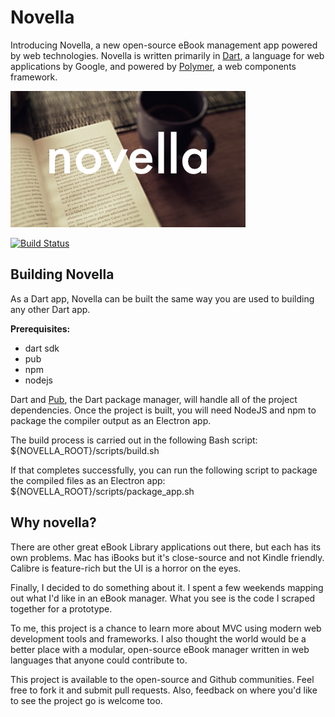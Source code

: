 # Novella

Introducing Novella, a new open-source eBook management app powered by web technologies.  Novella is written primarily in [Dart](https://www.dartlang.org), a language for web applications by Google, and powered by [Polymer](https://www.polymer-project.org), a web components framework.

![alt text](https://github.com/spbennett/novella/raw/master/img/novella_1.png "novella")

[![Build Status](https://travis-ci.org/spbennett/novella.svg?branch=master)](https://travis-ci.org/spbennett/novella)


## Building Novella

As a Dart app, Novella can be built the same way you are used to building any other Dart app.

__Prerequisites:__
- dart sdk
- pub
- npm
- nodejs

Dart and [Pub](https://pub.dartlang.org/), the Dart package manager, will handle all of the project dependencies.  Once the project is built, you will need NodeJS and npm to package the compiler output as an Electron app.

The build process is carried out in the following Bash script:
${NOVELLA_ROOT}/scripts/build.sh

If that completes successfully, you can run the following script to package the compiled files as an Electron app:
${NOVELLA_ROOT}/scripts/package_app.sh

## Why novella?

There are other great eBook Library applications out there, but each has its own problems.  Mac has iBooks but it's close-source and not Kindle friendly.  Calibre is feature-rich but the UI is a horror on the eyes.

Finally, I decided to do something about it.  I spent a few weekends mapping out what I'd like in an eBook manager.  What you see is the code I scraped together for a prototype.

To me, this project is a chance to learn more about MVC using modern web development tools and frameworks.  I also thought the world would be a better place with a modular, open-source eBook manager written in web languages that anyone could contribute to.

This project is available to the open-source and Github communities.  Feel free to fork it and submit pull requests.  Also, feedback on where you'd like to see the project go is welcome too.
